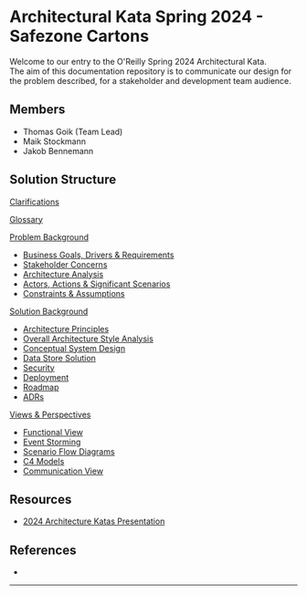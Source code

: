 # Architectural Kata Spring 2024 - Safezone Cartons

Welcome to our entry to the O'Reilly Spring 2024 Architectural Kata.  
The aim of this documentation repository is to communicate our design for the problem described, for a stakeholder and development team audience.

## Members

- Thomas Goik (Team Lead)
- Maik Stockmann
- Jakob Bennemann

## Solution Structure
[Clarifications](Clarifications.md)

[Glossary](Glossary.md)

[Problem Background](Problem/README.md)

- [Business Goals, Drivers & Requirements](Problem/BusinessGoalsDriversAndRequirements.md)
- [Stakeholder Concerns](Problem/StakeholderConcerns.md)
- [Architecture Analysis](Problem/ArchitectureAnalysis.md)
- [Actors, Actions & Significant Scenarios](Problem/ActorsActionsAndSignificantScenarios.md)
- [Constraints & Assumptions](Problem/ConstraintsAndAssumptions.md)

[Solution Background](Solution/README.md)

- [Architecture Principles](Solution/ArchitecturePrinciples.md)
- [Overall Architecture Style Analysis](Solution/ArchitecturePatterns.md)
- [Conceptual System Design](Solution/Conceptual.md)
- [Data Store Solution](Solution/DataStore.md)
- [Security](Solution/Security.md)
- [Deployment](Solution/Deployment.md)
- [Roadmap](Solution/Roadmap.md)
- [ADRs](ADRs/README.md)

[Views & Perspectives](ViewsAndPerspectives/README.md)

- [Functional View](ViewsAndPerspectives/FunctionalView/README.md)
- [Event Storming](ViewsAndPerspectives/EventStorming/README.md)
- [Scenario Flow Diagrams](ViewsAndPerspectives/scenarios/README.md)
- [C4 Models](ViewsAndPerspectives/C4Models/README.md)
- [Communication View](ViewsAndPerspectives/CommunicationView/README.md)

## Resources <a href='#' id='resources'></a>

- [2024 Architecture Katas Presentation](assets/docs/2024-spring-kick-off.pdf)

## References

- 

---